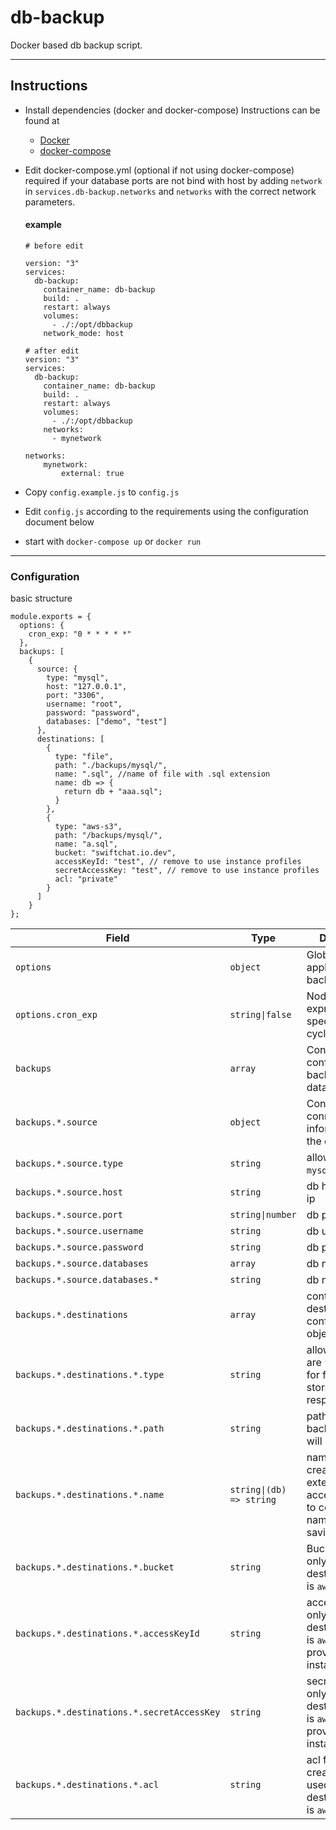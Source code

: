 # db-backup

Docker based db backup script.

---

## Instructions

- Install dependencies (docker and docker-compose)
  Instructions can be found at
  - [Docker](https://docs.docker.com/install/)
  - [docker-compose](https://docs.docker.com/compose/install/)
- Edit docker-compose.yml (optional if not using docker-compose) required if your database ports are not bind with host by adding `network` in `services.db-backup.networks` and `networks` with the correct network parameters.

  #### example

  ```
  # before edit

  version: "3"
  services:
    db-backup:
      container_name: db-backup
      build: .
      restart: always
      volumes:
        - ./:/opt/dbbackup
      network_mode: host
  ```

  ```
  # after edit
  version: "3"
  services:
    db-backup:
      container_name: db-backup
      build: .
      restart: always
      volumes:
        - ./:/opt/dbbackup
      networks:
        - mynetwork

  networks:
      mynetwork:
          external: true

  ```

- Copy `config.example.js` to `config.js`
- Edit `config.js` according to the requirements using the configuration document below
- start with `docker-compose up` or `docker run`

---

### Configuration

basic structure

```
module.exports = {
  options: {
    cron_exp: "0 * * * * *"
  },
  backups: [
    {
      source: {
        type: "mysql",
        host: "127.0.0.1",
        port: "3306",
        username: "root",
        password: "password",
        databases: ["demo", "test"]
      },
      destinations: [
        {
          type: "file",
          path: "./backups/mysql/",
          name: ".sql", //name of file with .sql extension
          name: db => {
            return db + "aaa.sql";
          }
        },
        {
          type: "aws-s3",
          path: "/backups/mysql/",
          name: "a.sql",
          bucket: "swiftchat.io.dev",
          accessKeyId: "test", // remove to use instance profiles
          secretAccessKey: "test", // remove to use instance profiles
          acl: "private"
        }
      ]
    }
};
```

| Field                                      | Type                    | Description                                                                                            |
| ------------------------------------------ | ----------------------- | ------------------------------------------------------------------------------------------------------ |
| `options`                                  | `object`                | Global option i.e applies on all backup objects                                                        |
| `options.cron_exp`                         | `string\|false`          | Node-cron expression to specify repeat cycle                                                           |
| `backups`                                  | `array`                 | Contains configuration to backup multiple databases                                                    |
| `backups.*.source`                         | `object`                | Contains connection information of the database                                                        |
| `backups.*.source.type`                    | `string`                | allowed values `mysql`,`mongo`,`redis`                                                                 |
| `backups.*.source.host`                    | `string`                | db host name or ip                                                                                     |
| `backups.*.source.port`                    | `string\|number`         | db port                                                                                                |
| `backups.*.source.username`                | `string`                | db username                                                                                            |
| `backups.*.source.password`                | `string`                | db password                                                                                            |
| `backups.*.source.databases`               | `array`                 | db names array                                                                                         |
| `backups.*.source.databases.*`             | `string`                | db name                                                                                                |
| `backups.*.destinations`                   | `array`                 | contains destination configuration objects                                                             |
| `backups.*.destinations.*.type`            | `string`                | allowed values are `file`,`aws-s3` for file & AWS S3 storage respectively                              |
| `backups.*.destinations.*.path`            | `string`                | path where the backuped file will be stored                                                            |
| `backups.*.destinations.*.name`            | `string\|(db) => string` | name of the created file with extension, accepts callback to compute name when saving                  |
| `backups.*.destinations.*.bucket`          | `string`                | Bucket name only used when destination type is `aws-s3`                                                |
| `backups.*.destinations.*.accessKeyId`     | `string`                | accessKeyId only used when destination type is `aws-s3`, do not provide if using instance profiles     |
| `backups.*.destinations.*.secretAccessKey` | `string`                | secretAccessKey only used when destination type is `aws-s3`, do not provide if using instance profiles |
| `backups.*.destinations.*.acl`             | `string`                | acl for the created file. only used when destination type is `aws-s3`.                                 |

